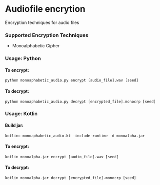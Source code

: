 # Audiofile encrytion
Encryption techniques for audio files

### Supported Encryption Techniques
- Monoalphabetic Cipher

### Usage: Python

#### To encrypt:
`python monoaphabetic_audio.py encrypt [audio_file].wav [seed]`

#### To decrypt:
`python monoaphabetic_audio.py decrypt [encrypted_file].monocrp [seed]`

### Usage: Kotlin

#### Build jar:
`kotlinc monoaphabetic_audio.kt -include-runtime -d monoalpha.jar`

#### To encrypt:
`kotlin monoalpha.jar encrypt [audio_file].wav [seed]`

#### To decrypt:
`kotlin monoalpha.jar decrypt [encrypted_file].monocrp [seed]`
